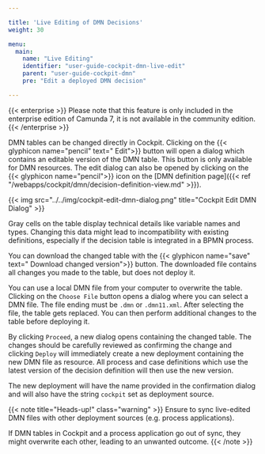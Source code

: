 ```yaml
---

title: 'Live Editing of DMN Decisions'
weight: 30

menu:
  main:
    name: "Live Editing"
    identifier: "user-guide-cockpit-dmn-live-edit"
    parent: "user-guide-cockpit-dmn"
    pre: "Edit a deployed DMN decision"

---
```


{{< enterprise >}}
  Please note that this feature is only included in the enterprise edition of Camunda 7, it is not available in the community edition.
{{< /enterprise >}}

DMN tables can be changed directly in Cockpit. Clicking on the {{< glyphicon name="pencil" text=" Edit">}} button will open a dialog which contains an editable version of the DMN table. This button is only available for DMN resources. The edit dialog can also be opened by clicking on the {{< glyphicon name="pencil">}} icon on the [DMN definition page]({{< ref "/webapps/cockpit/dmn/decision-definition-view.md" >}}).

{{< img src="../../img/cockpit-edit-dmn-dialog.png" title="Cockpit Edit DMN Dialog" >}}

Gray cells on the table display technical details like variable names and types. Changing this data might lead to incompatibility with existing definitions, especially if the decision table is integrated in a BPMN process.

You can download the changed table with the {{< glyphicon name="save" text=" Download changed version">}} button. The downloaded file contains all changes you made to the table, but does not deploy it.

You can use a local DMN file from your computer to overwrite the table. Clicking on the `Choose File` button opens a dialog where you can select a DMN file. The file ending must be `.dmn` or `.dmn11.xml`. After selecting the file, the table gets replaced. You can then perform additional changes to the table before deploying it.

By clicking `Proceed`, a new dialog opens containing the changed table. The changes should be carefully reviewed as confirming the change and clicking `Deploy` will immediately create a new deployment containing the new DMN file as resource. All process and case definitions which use the latest version of the decision definition will then use the new version.

The new deployment will have the name provided in the confirmation dialog and will also have the string `cockpit` set as deployment source.

{{< note title="Heads-up!" class="warning" >}}
Ensure to sync live-edited DMN files with other deployment sources (e.g. process applications).

If DMN tables in Cockpit and a process application go out of sync, they might overwrite each other, leading to an unwanted outcome.
{{< /note >}}

